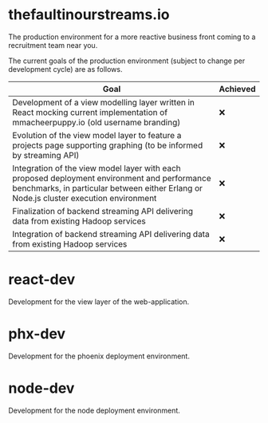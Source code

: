 # thefaultinourstreams.io

The production environment for a more reactive business front coming to a recruitment team near you.

The current goals of the production environment (subject to change per development cycle) are as follows.

Goal  | Achieved
------------- | -------------
Development of a view modelling layer written in React mocking current implementation of mmacheerpuppy.io (old username branding)  | ❌
Evolution of the view model layer to feature a projects page supporting graphing (to be informed by streaming API) | ❌
Integration of the view model layer with each proposed deployment environment and performance benchmarks, in particular between either Erlang or Node.js cluster execution environment | ❌
Finalization of backend streaming API delivering data from existing Hadoop services  | ❌
Integration of backend streaming API delivering data from existing Hadoop services  | ❌


# react-dev

Development for the view layer of the web-application.

# phx-dev

Development for the phoenix deployment environment.

# node-dev

Development for the node deployment environment.
